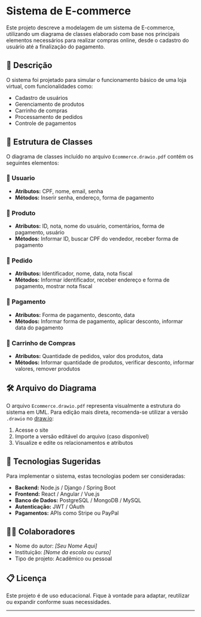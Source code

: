 # Sistema de E-commerce

Este projeto descreve a modelagem de um sistema de E-commerce, utilizando um diagrama de classes elaborado com base nos principais elementos necessários para realizar compras online, desde o cadastro do usuário até a finalização do pagamento.

## 📄 Descrição

O sistema foi projetado para simular o funcionamento básico de uma loja virtual, com funcionalidades como:

- Cadastro de usuários
- Gerenciamento de produtos
- Carrinho de compras
- Processamento de pedidos
- Controle de pagamentos

## 🧩 Estrutura de Classes

O diagrama de classes incluído no arquivo `Ecommerce.drawio.pdf` contém os seguintes elementos:

### 📌 Usuario
- **Atributos:** CPF, nome, email, senha
- **Métodos:** Inserir senha, endereço, forma de pagamento

### 📌 Produto
- **Atributos:** ID, nota, nome do usuário, comentários, forma de pagamento, usuário
- **Métodos:** Informar ID, buscar CPF do vendedor, receber forma de pagamento

### 📌 Pedido
- **Atributos:** Identificador, nome, data, nota fiscal
- **Métodos:** Informar identificador, receber endereço e forma de pagamento, mostrar nota fiscal

### 📌 Pagamento
- **Atributos:** Forma de pagamento, desconto, data
- **Métodos:** Informar forma de pagamento, aplicar desconto, informar data do pagamento

### 📌 Carrinho de Compras
- **Atributos:** Quantidade de pedidos, valor dos produtos, data
- **Métodos:** Informar quantidade de produtos, verificar desconto, informar valores, remover produtos

## 🛠️ Arquivo do Diagrama

O arquivo `Ecommerce.drawio.pdf` representa visualmente a estrutura do sistema em UML. Para edição mais direta, recomenda-se utilizar a versão `.drawio` no [draw.io](https://draw.io):

1. Acesse o site
2. Importe a versão editável do arquivo (caso disponível)
3. Visualize e edite os relacionamentos e atributos

## 🚀 Tecnologias Sugeridas

Para implementar o sistema, estas tecnologias podem ser consideradas:

- **Backend:** Node.js / Django / Spring Boot
- **Frontend:** React / Angular / Vue.js
- **Banco de Dados:** PostgreSQL / MongoDB / MySQL
- **Autenticação:** JWT / OAuth
- **Pagamentos:** APIs como Stripe ou PayPal

## 👨‍💻 Colaboradores

- Nome do autor: *[Seu Nome Aqui]*  
- Instituição: *[Nome da escola ou curso]*  
- Tipo de projeto: Acadêmico ou pessoal

## 📋 Licença

Este projeto é de uso educacional. Fique à vontade para adaptar, reutilizar ou expandir conforme suas necessidades.

---

